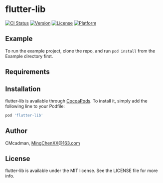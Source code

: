 # flutter-lib

[![CI Status](https://img.shields.io/travis/CMcadman/flutter-lib.svg?style=flat)](https://travis-ci.org/CMcadman/flutter-lib)
[![Version](https://img.shields.io/cocoapods/v/flutter-lib.svg?style=flat)](https://cocoapods.org/pods/flutter-lib)
[![License](https://img.shields.io/cocoapods/l/flutter-lib.svg?style=flat)](https://cocoapods.org/pods/flutter-lib)
[![Platform](https://img.shields.io/cocoapods/p/flutter-lib.svg?style=flat)](https://cocoapods.org/pods/flutter-lib)

## Example

To run the example project, clone the repo, and run `pod install` from the Example directory first.

## Requirements

## Installation

flutter-lib is available through [CocoaPods](https://cocoapods.org). To install
it, simply add the following line to your Podfile:

```ruby
pod 'flutter-lib'
```

## Author

CMcadman, MingChenXX@163.com

## License

flutter-lib is available under the MIT license. See the LICENSE file for more info.

